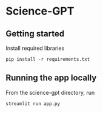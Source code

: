 # Science-GPT

## Getting started
Install required libraries
```
pip install -r requirements.txt
```

## Running the app locally
From the science-gpt directory, run
```
streamlit run app.py
```